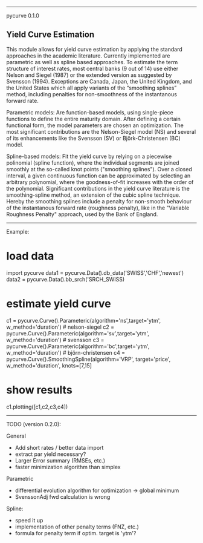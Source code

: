 ------------------------------
pycurve 0.1.0

Yield Curve Estimation
------------------------------

This module allows for yield curve estimation by applying the standard approaches in the academic literature. 
Currently implemented are parametric as well as spline based approaches. To estimate the term structure of 
interest rates, most central banks (9 out of 14) use either Nelson and Siegel (1987) or the extended version 
as suggested by Svensson (1994). Exceptions are Canada, Japan, the United Kingdom, and the United States which 
all apply variants of the “smoothing splines” method, including penalties for non-smoothness of the instantanous 
forward rate.

Parametric models:
Are function-based models, using single-piece functions to define the entire maturity domain. After defining
a certain functional form, the model parameters are chosen an optimization. The most significant contributions are
the Nelson-Siegel model (NS) and several of its enhancements like the Svensson (SV) or Björk-Christensen (BC) model. 

Spline-based models:
Fit the yield curve by relying on a piecewise polinomial (spline function), where the individual segments are
joined smoothly at the so-called knot points ("smoothing splines"). Over a closed interval, a given continuous 
function can be approximated by selecting an arbitrary polynomial, where the goodness-of-fit increases with the order 
of the polynomial. Significant contributions in the yield curve literature is the smoothing-spline method, an extension 
of the cubic spline technique. Hereby the smoothing splines include a penalty for non-smooth behaviour of the 
instantanous forward rate (roughness penalty), like in the "Variable Roughness Penalty" approach, used by the
Bank of England.

--------------------------------------------------------------------
Example:

# load data
import pycurve
data1 = pycurve.Data().db_data('SWISS','CHF','newest')
data2 = pycurve.Data().bb_srch('SRCH_SWISS)

# estimate yield curve
c1 = pycurve.Curve().Parameteric(algorithm='ns',target='ytm', w_method='duration')    # nelson-siegel
c2 = pycurve.Curve().Parameteric(algorithm='sv',target='ytm', w_method='duration')    # svensson
c3 = pycurve.Curve().Parameteric(algorithm='bc',target='ytm', w_method='duration')    # björn-christensen
c4 = pycurve.Curve().SmoothingSpline(algorithm='VRP', target='price', w_method='duration', knots=[7,15]

# show results
c1.plotting([c1,c2,c3,c4])

----------------------------------------------------------------------

TODO (version 0.2.0):

General
- Add short rates / better data import
- extract par yield necessary?
- Larger Error summary (RMSEs, etc.)
- faster minimization algorithm than simplex

Parametric
- differential evolution algorithm for optimization -> global minimum
- SvenssonAdj fwd calculation is wrong

Spline:
- speed it up
- implementation of other penalty terms (FNZ, etc.)
- formula for penalty term if optim. target is 'ytm'?
